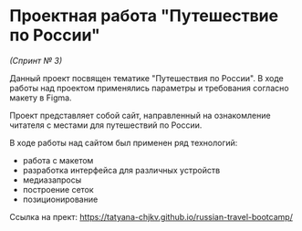 # Проектная работа "Путешествие по России"
*(Спринт № 3)*

Данный проект посвящен тематике "Путешествия по России".
В ходе работы над проектом применялись параметры и требования согласно макету в Figma.

Проект представляет собой сайт, направленный на ознакомление читателя с местами для путешествий по России.

В ходе работы над сайтом был применен ряд технологий:

* работа с макетом
* разработка интерфейса для различных устройств
* медиазапросы
* построение сеток
* позиционирование

Ссылка на прект:
https://tatyana-chjkv.github.io/russian-travel-bootcamp/